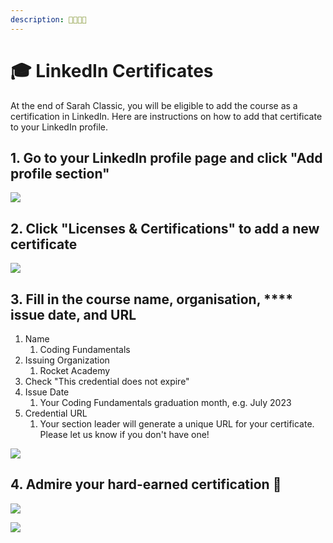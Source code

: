 ```yaml
---
description: 👩‍🎓👨‍🎓
---
```


# 🎓 LinkedIn Certificates

At the end of Sarah Classic, you will be eligible to add the course as a certification in LinkedIn. Here are instructions on how to add that certificate to your LinkedIn profile.

## 1. Go to your LinkedIn profile page and click "**Add profile section"**

![](../../.gitbook/assets/jie-ping-20210401-12.55.44.png)

## 2. Click "Licenses & Certifications" to add a new certificate

![](../../.gitbook/assets/jie-ping-20210222-18.14.10.png)

## 3. Fill in the course name, organisation, \*\*\*\* issue date, and URL

1. Name
   1. Coding Fundamentals
2. Issuing Organization
   1. Rocket Academy
3. Check "This credential does not expire"
4. Issue Date
   1. Your Coding Fundamentals graduation month, e.g. July 2023
5. Credential URL
   1. Your section leader will generate a unique URL for your certificate. Please let us know if you don't have one!

![](<../../.gitbook/assets/image (2).png>)

## 4. Admire your hard-earned certification 🚀

![](<../../.gitbook/assets/image (3).png>)

![](<../../.gitbook/assets/image (1).png>)
